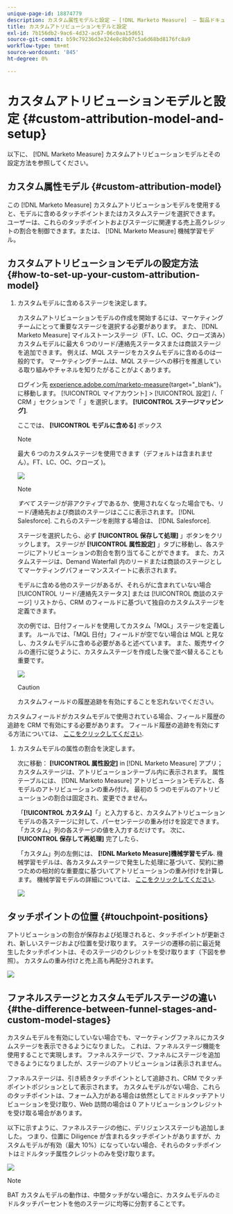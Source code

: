 ```yaml
---
unique-page-id: 18874779
description: カスタム属性モデルと設定 — [!DNL Marketo Measure]  — 製品ドキュメント
title: カスタムアトリビューションモデルと設定
exl-id: 7b156db2-9ac6-4d32-ac67-06c0aa15d651
source-git-commit: b59c79236d3e324e8c8b07c5a6d68bd8176fc8a9
workflow-type: tm+mt
source-wordcount: '845'
ht-degree: 0%

---
```


# カスタムアトリビューションモデルと設定 {#custom-attribution-model-and-setup}

以下に、 [!DNL Marketo Measure] カスタムアトリビューションモデルとその設定方法を参照してください。

## カスタム属性モデル {#custom-attribution-model}

この [!DNL Marketo Measure] カスタムアトリビューションモデルを使用すると、モデルに含めるタッチポイントまたはカスタムステージを選択できます。 ユーザーは、これらのタッチポイントおよびステージに関連する売上高クレジットの割合を制御できます。または、 [!DNL Marketo Measure] 機械学習モデル。

## カスタムアトリビューションモデルの設定方法 {#how-to-set-up-your-custom-attribution-model}

1. カスタムモデルに含めるステージを決定します。

   カスタムアトリビューションモデルの作成を開始するには、マーケティングチームにとって重要なステージを選択する必要があります。 また、 [!DNL Marketo Measure] マイルストーンステージ（FT、LC、OC、クローズ済み）カスタムモデルに最大 6 つのリード/連絡先ステータスまたは商談ステージを追加できます。 例えば、MQL ステージをカスタムモデルに含めるのは一般的です。 マーケティングチームは、MQL ステージへの移行を推進している取り組みやチャネルを知りたがることがよくあります。

   ログイン先 [experience.adobe.com/marketo-measure](https://experience.adobe.com/marketo-measure){target=&quot;_blank&quot;}。 に移動します。 [!UICONTROL マイアカウント] > [!UICONTROL 設定] /、「 CRM 」セクションで「 」を選択します。 **[!UICONTROL ステージマッピング]**.

   ここでは、 **[!UICONTROL モデルに含める]** ボックス

   >[!NOTE]
   >
   >最大 6 つのカスタムステージを使用できます（デフォルトは含まれません）。FT、LC、OC、クローズ )。

   ![](assets/1-1.png)

   >[!NOTE]
   >
   >_すべて_ ステージが非アクティブであるか、使用されなくなった場合でも、リード/連絡先および商談のステージはここに表示されます。 [!DNL Salesforce]. これらのステージを削除する場合は、 [!DNL Salesforce].

   ステージを選択したら、必ず **[!UICONTROL 保存して処理]** 」ボタンをクリックします。 ステージが **[!UICONTROL 属性設定]** 」タブに移動し、各ステージにアトリビューションの割合を割り当てることができます。 また、カスタムステージは、Demand Waterfall 内のリードまたは商談のステージとしてマーケティングパフォーマンススイートに表示されます。

   モデルに含める他のステージがあるが、それらがに含まれていない場合 [!UICONTROL リード/連絡先ステータス] または [!UICONTROL 商談のステージ] リストから、CRM のフィールドに基づいて独自のカスタムステージを定義できます。

   次の例では、日付フィールドを使用してカスタム「MQL」ステージを定義します。 ルールでは、「MQL 日付」フィールドが空でない場合は MQL と見なし、カスタムモデルに含める必要があると述べています。 また、販売サイクルの進行に従うように、カスタムステージを作成した後で並べ替えることも重要です。

   ![](assets/2-1.png)

   >[!CAUTION]
   >
   >カスタムフィールドの履歴追跡を有効にすることを忘れないでください。

カスタムフィールドがカスタムモデルで使用されている場合、フィールド履歴の追跡を CRM で有効にする必要があります。 フィールド履歴の追跡を有効にする方法については、 [ここをクリックしてください](/help/advanced-marketo-measure-features/custom-attribution-models/custom-model-setup-enable-field-history-tracking.md).

1. カスタムモデルの属性の割合を決定します。

   次に移動： **[!UICONTROL 属性設定]** in [!DNL Marketo Measure] アプリ；カスタムステージは、アトリビューションテーブル内に表示されます。 属性テーブルには、 [!DNL Marketo Measure] アトリビューションモデルと、各モデルのアトリビューションの重み付け。 最初の 5 つのモデルのアトリビューションの割合は固定され、変更できません。

   「**[!UICONTROL カスタム]**「」と入力すると、カスタムアトリビューションモデルの各ステージに対して、パーセンテージの重み付けを設定できます。 「カスタム」列の各ステージの値を入力するだけです。 次に、 **[!UICONTROL 保存して再処理]** 完了したら、

   「カスタム」列の左側には、 **[!DNL Marketo Measure]機械学習モデル**. 機械学習モデルは、各カスタムステージで発生した処理に基づいて、契約に勝つための相対的な重要度に基づいてアトリビューションの重み付けを計算します。 機械学習モデルの詳細については、 [ここをクリックしてください](/help/advanced-marketo-measure-features/custom-attribution-models/machine-learning-model-faq.md).

   ![](assets/3.png)

## タッチポイントの位置 {#touchpoint-positions}

アトリビューションの割合が保存および処理されると、タッチポイントが更新され、新しいステージおよび位置を受け取ります。 ステージの遷移の前に最近発生したタッチポイントは、そのステージのクレジットを受け取ります（下図を参照）。 カスタムの重み付けと売上高も再配分されます。

![](assets/4.png)

## ファネルステージとカスタムモデルステージの違い {#the-difference-between-funnel-stages-and-custom-model-stages}

カスタムモデルを有効にしていない場合でも、マーケティングファネルにカスタムステージを表示できるようになりました。 これは、ファネルステージ機能を使用することで実現します。 ファネルステージで、ファネルにステージを追加できるようになりましたが、ステージのアトリビューションは表示されません。

ファネルステージは、引き続きタッチポイントとして追跡され、CRM でタッチポイントポジションとして表示されます。 カスタムモデルがない場合、これらのタッチポイントは、フォーム入力がある場合は依然としてミドルタッチアトリビューションを受け取り、Web 訪問の場合は 0 アトリビューションクレジットを受け取る場合があります。

以下に示すように、ファネルステージの他に、デリジェンスステージも追加しました。 つまり、位置に Diligence が含まれるタッチポイントがありますが、カスタムモデルが有効（最大 10%）になっていない場合、それらのタッチポイントはミドルタッチ属性クレジットのみを受け取ります。

![](assets/5.png)

>[!NOTE]
>
>BAT カスタムモデルの動作は、中間タッチがない場合に、カスタムモデルのミドルタッチパーセントを他のステージに均等に分割することです。
